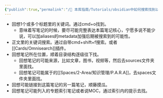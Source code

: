 ```yaml
---
{"publish":true,"permalink":"/🧰 本库指南/Tutorials/obsidian中如何搜索找到以前写过的笔记.md","title":"obsidian中如何找到以前写过的笔记","created":"2022-12-10","modified":"2023-03-14","published":"2025-07-07T17:10:23.992+08:00","cssclasses":""}
---
```


- 回想1个或多个标题里的关键词。通过cmd+o找到。
	- 意味着写笔记的时候，要尽可能完整表达本篇笔记核心，宁愿多说不能少说，可以加aliases的metadata加强后期被搜索到的可能性。
- 正文里的关键词搜索。通过自带cmd+shift+f搜索。或者[[Cards/Omnisearch]]插件。
- 回想笔记所在位置，顺着目录结构逐级往下找。
	- 回想笔记的可能来源，比如文章，图书，视频等，然后去sources文件夹里面找。
	- 回想笔记可能属于的[[Spaces/2-Area/知识管理/P.A.R.A]]，去spaces文件夹里面找。
- 回想可能链接到这篇笔记的另一篇笔记，顺藤摸瓜。
- 回想笔记可能列入的专题索引笔记或者说MOC，通过索引内的提示去找。